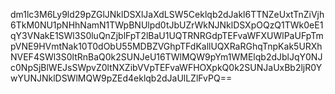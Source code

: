 dm1lc3M6Ly9ld29pZGlJNklDSXlJaXdLSW5Ceklqb2dJakl6TTNZeUxtTnZiVjh6TkM0NU1pNHhNamN1TWpBNUlpd0tJbUZrWkNJNklDSXpOQzQ1TWk0eE1qY3VNakE1SWl3S0luQnZjblFpT2lBaU1UQTRNRGdpTEFvaWFXUWlPaUFpTmpVNE9HVmtNak10T0dObU55MDBZVGhpTFdKallUQXRaRGhqTnpKak5URXhNVEF4SWl3S0ltRnBaQ0k2SUNJeU16TWlMQW9pYm1WMElqb2dJblJqY0NJc0NpSjBlWEJsSWpvZ0ltNXZibVVpTEFvaWFHOXpkQ0k2SUNJaUxBb2ljR0YwYUNJNklDSWlMQW9pZEd4eklqb2dJaUlLZlFvPQ==
